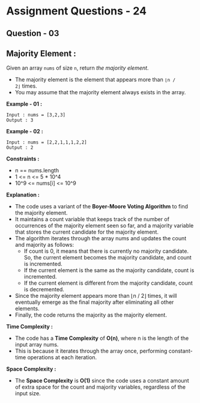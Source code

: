 # **Assignment Questions - 24**
## **Question - 03**
## **Majority Element :**

Given an array `nums` of size `n`, return *the majority element*.
- The majority element is the element that appears more than `⌊n / 2⌋` times. 
- You may assume that the majority element always exists in the array.

**Example - 01 :**
```
Input : nums = [3,2,3]
Output : 3
```

**Example - 02 :**
```
Input : nums = [2,2,1,1,1,2,2]
Output : 2
```

**Constraints :**
- n == nums.length
- 1 <= n <= 5 * 10^4
- 10^9 <= nums[i] <= 10^9

**Explanation :**
- The code uses a variant of the **Boyer-Moore Voting Algorithm** to find the majority element. 
- It maintains a count variable that keeps track of the number of occurrences of the majority element seen so far, and a majority variable that stores the current candidate for the majority element.
- The algorithm iterates through the array nums and updates the count and majority as follows:
    - If count is 0, it means that there is currently no majority candidate. So, the current element becomes the majority candidate, and count is incremented.
    - If the current element is the same as the majority candidate, count is incremented.
    - If the current element is different from the majority candidate, count is decremented.
- Since the majority element appears more than ⌊n / 2⌋ times, it will eventually emerge as the final majority after eliminating all other elements.
- Finally, the code returns the majority as the majority element.

**Time Complexity :** 
- The code has a **Time Complexity** of **O(n)**, where n is the length of the input array nums. 
- This is because it iterates through the array once, performing constant-time operations at each iteration.

**Space Complexity :** 
- The **Space Complexity** is **O(1)** since the code uses a constant amount of extra space for the count and majority variables, regardless of the input size.